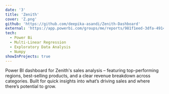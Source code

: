 ```yaml
---
date: '3'
title: 'Zenith'
cover: 'Z.png'
github: 'https://github.com/deepika-asandi/Zenith-Dashboard'
external: 'https://app.powerbi.com/groups/me/reports/981f1eed-3dfa-4914-b0f2-0886a44ae9e5/ReportSection?experience=power-bi'
tech:
  - Power Bi
  - Multi-Linear Regression
  - Exploratory Data Analysis
  - Numpy
showInProjects: true
---
```


Power BI dashboard for Zenith's sales analysis – featuring top-performing regions, best-selling products, and a clear revenue breakdown across categories. Built for quick insights into what’s driving sales and where there’s potential to grow.
